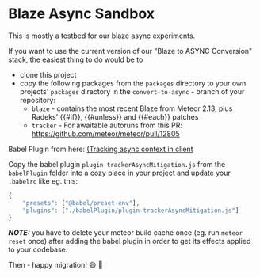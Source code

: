 # Blaze Async Sandbox
This is mostly a testbed for our blaze async experiments.

If you want to use the current version of our "Blaze to ASYNC Conversion" stack, the easiest thing to do would be to

- clone this project
- copy the following packages from the `packages` directory to your own projects' `packages` directory in the `convert-to-async` - branch of your repository:
  - `blaze`     - contains the most recent Blaze from Meteor 2.13, plus Radeks' {{#if}}, {{#unless}} and {{#each}} patches
  - `tracker`   - For awaitable autoruns from this PR: https://github.com/meteor/meteor/pull/12805

Babel Plugin from here: [(Tracking async context in client](https://github.com/meteor/meteor/issues/12317#issuecomment-1742941170)

Copy the babel plugin `plugin-trackerAsyncMitigation.js` from the `babelPlugin` folder into a cozy place in your project and update your `.babelrc` like eg. this:

```js
{  
    "presets": ["@babel/preset-env"],  
    "plugins": ["./babelPlugin/plugin-trackerAsyncMitigation.js"]  
}
```

***NOTE:*** you have to delete your meteor build cache once (eg. run `meteor reset` once) after adding the babel plugin in order to get its effects applied to your codebase.

Then - happy migration! 😄 🐧
